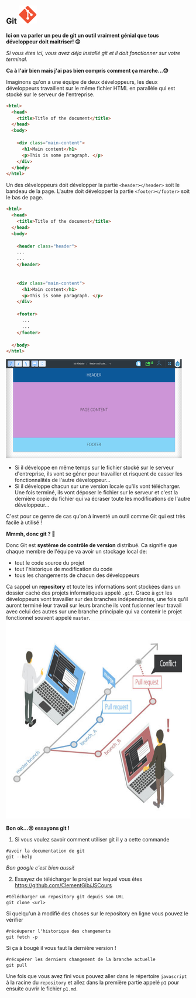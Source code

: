 ## Git <img src="/images/git.png" alt="cplusplus" width="50" height="50"/>
**Ici on va parler un peu de git un outil vraiment génial que tous développeur doit maitriser! 😌** 

*Si vous étes ici, vous avez déja installé git et il doit fonctionner sur votre terminal.*


**Ca à l'air bien mais j'ai pas bien compris comment ça marche...😓**

Imaginons qu'on a une équipe de deux développeurs, les deux développeurs travaillent sur le même fichier HTML en parallèle qui est stocké sur le serveur de l'entreprise.
```html
<html>
  <head>
    <title>Title of the document</title>
  </head>
  <body>

    <div class="main-content">
      <h1>Main content</h1>
      <p>This is some paragraph. </p>
    </div>
  </body>
</html>
```

Un des développeurs doit développer la partie `<header></header>` soit le bandeau de la page.
L'autre doit développer la partie `<footer></footer>` soit le bas de page.
```html
<html>
  <head>
    <title>Title of the document</title>
  </head>
  <body>

    <header class="header">
    ...
    ...
    </header>


    <div class="main-content">
      <h1>Main content</h1>
      <p>This is some paragraph. </p>
    </div>

    <footer>
      ...
      ...
    </footer>

  </body>
</html>
```
<img src="/images/ui.png" alt="cplusplus" width="480" height="270"/>

* Si il développe en même temps sur le fichier stocké sur le serveur d'entreprise, ils vont se géner pour travailler et risquent de casser les fonctionnalités de l'autre développeur...
* Si il développe chacun sur une version locale qu'ils vont télécharger. Une fois terminé, ils vont déposer le fichier sur le serveur et c'est la dernière copie du fichier qui va écraser toute les modifications de l'autre développeur...

C'est pour ce genre de cas qu'on à inventé un outil comme Git qui est très facile à utilisé !



**Mmmh, donc git ? 🤔**

Donc Git est **système de contrôle de version** distribué. Ca signifie que chaque membre de l'équipe va avoir un stockage local de:
* tout le code source du projet 
* tout l'historique de modification du code
* tous les changements de chacun des développeurs

Ca sappel un **repository** et toute les informations sont stockées dans un dossier caché des projets informatiques appelé `.git`.
Grace à `git` les développeurs vont travailler sur des branches indépendantes, une fois qu'il auront terminé leur travail sur leurs branche ils vont fusionner leur travail avec celui des autres sur une branche principale qui va contenir le projet fonctionnel souvent appelé `master`.
<img src="/images/gitwork.jpg" alt="cplusplus" width="960" height="540"/>

**Bon ok...😵 essayons git !**
1. Si vous voulez savoir comment utiliser git il y a cette commande
```shell
#avoir la documentation de git
git --help
```
*Bon google c'est bien aussi!*


2. Essayez de télécharger le projet sur lequel vous étes https://github.com/ClementGib/JSCours
```shell
#télécharger un repository git depuis son URL
git clone <url>
```

Si quelqu'un à modifié des choses sur le repository en ligne vous pouvez le vérifier
```shell
#récéuperer l'historique des changements
git fetch -p
```

Si ça à bougé il vous faut la dernière version !
```shell
#récupérer les derniers changement de la branche actuelle
git pull
```

Une fois que vous avez fini vous pouvez aller dans le répertoire `javascript` à la racine du `repository` et allez dans la première partie appelé `p1` pour ensuite ouvrir le fichier `p1.md`.
